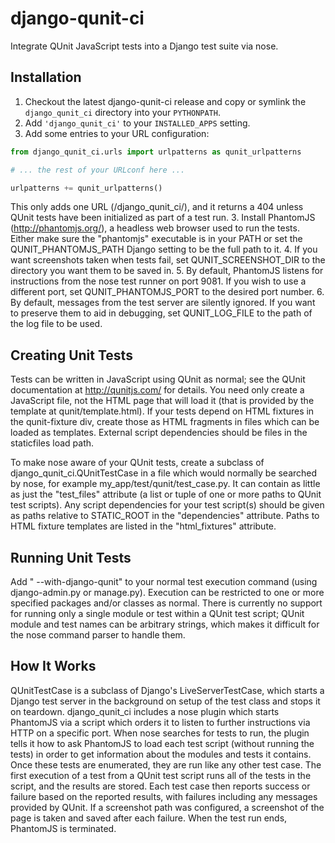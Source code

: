 django-qunit-ci
===============

Integrate QUnit JavaScript tests into a Django test suite via nose.

Installation
------------

1.  Checkout the latest django-qunit-ci release and copy or symlink the
`django_qunit_ci` directory into your `PYTHONPATH`.
2.  Add `'django_qunit_ci'` to your `INSTALLED_APPS` setting.
3.  Add some entries to your URL configuration:
```python
from django_qunit_ci.urls import urlpatterns as qunit_urlpatterns

# ... the rest of your URLconf here ...

urlpatterns += qunit_urlpatterns()
```
This only adds one URL (/django_qunit_ci/), and it returns a 404 unless QUnit
tests have been initialized as part of a test run.
3.  Install PhantomJS (http://phantomjs.org/), a headless web browser used to
run the tests.  Either make sure the "phantomjs" executable is in your PATH or
set the QUNIT_PHANTOMJS_PATH Django setting to be the full path to it.
4.  If you want screenshots taken when tests fail, set QUNIT_SCREENSHOT_DIR to
the directory you want them to be saved in.
5.  By default, PhantomJS listens for instructions from the nose test runner on
port 9081.  If you wish to use a different port, set QUNIT_PHANTOMJS_PORT to
the desired port number.
6.  By default, messages from the test server are silently ignored.  If you
want to preserve them to aid in debugging, set QUNIT_LOG_FILE to the path of
the log file to be used.

Creating Unit Tests
-------------------

Tests can be written in JavaScript using QUnit as normal; see the QUnit
documentation at http://qunitjs.com/ for details.  You need only create a
JavaScript file, not the HTML page that will load it (that is provided by the
template at qunit/template.html).  If your tests depend on HTML fixtures in the
qunit-fixture div, create those as HTML fragments in files which can be loaded
as templates.  External script dependencies should be files in the staticfiles
load path.

To make nose aware of your QUnit tests, create a subclass of
django_qunit_ci.QUnitTestCase in a file which would normally be searched by
nose, for example my_app/test/qunit/test_case.py.  It can contain as little as
just the "test_files" attribute (a list or tuple of one or more paths to QUnit
test scripts).  Any script dependencies for your test script(s) should be given
as paths relative to STATIC_ROOT in the "dependencies" attribute.  Paths to
HTML fixture templates are listed in the "html_fixtures" attribute.

Running Unit Tests
------------------
Add " --with-django-qunit" to your normal test execution command (using
django-admin.py or manage.py).  Execution can be restricted to one or more
specified packages and/or classes as normal.  There is currently no support for
running only a single module or test within a QUnit test script; QUnit module
and test names can be arbitrary strings, which makes it difficult for the nose
command parser to handle them.

How It Works
------------
QUnitTestCase is a subclass of Django's LiveServerTestCase, which starts a
Django test server in the background on setup of the test class and stops it on
teardown.  django_qunit_ci includes a nose plugin which starts PhantomJS via
a script which orders it to listen to further instructions via HTTP on a
specific port.  When nose searches for tests to run, the plugin tells it how
to ask PhantomJS to load each test script (without running the tests) in order
to get information about the modules and tests it contains.  Once these tests
are enumerated, they are run like any other test case.  The first execution of
a test from a QUnit test script runs all of the tests in the script, and the
results are stored.  Each test case then reports success or failure based on
the reported results, with failures including any messages provided by QUnit.
If a screenshot path was configured, a screenshot of the page is taken and
saved after each failure.  When the test run ends, PhantomJS is terminated.
